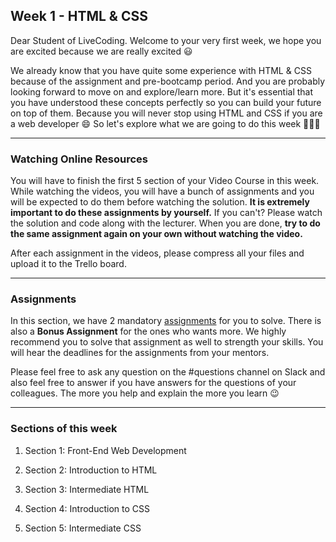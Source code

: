 ## Week 1 - HTML & CSS

Dear Student of LiveCoding. Welcome to your very first week, we hope you are excited because we are really excited 😃

We already know that you have quite some experience with HTML & CSS because of the assignment and pre-bootcamp period. And you are probably looking forward to move on and explore/learn more. But it's essential that you have understood these concepts perfectly so you can build your future on top of them. Because you will never stop using HTML and CSS if you are a web developer 😄 So let's explore what we are going to do this week 🎉🎉🎉

---

### Watching Online Resources

You will have to finish the first 5 section of your Video Course in this week. While watching the videos, you will have a bunch of assignments and you will be expected to do them before watching the solution. **It is extremely important to do these assignments by yourself.** If you can't? Please watch the solution and code along with the lecturer. When you are done, **try to do the same assignment again on your own without watching the video.**

After each assignment in the videos, please compress all your files and upload it to the Trello board.

---

### Assignments

In this section, we have 2 mandatory [assignments](./assignments) for you to solve. There is also a **Bonus Assignment** for the ones who wants more. We highly recommend you to solve that assignment as well to strength your skills. You will hear the deadlines for the assignments from your mentors.

Please feel free to ask any question on the #questions channel on Slack and also feel free to answer if you have answers for the questions of your colleagues. The more you help and explain the more you learn 😉

---

### Sections of this week

1. Section 1: Front-End Web Development

2. Section 2: Introduction to HTML

3. Section 3: Intermediate HTML

4. Section 4: Introduction to CSS

5. Section 5: Intermediate CSS

